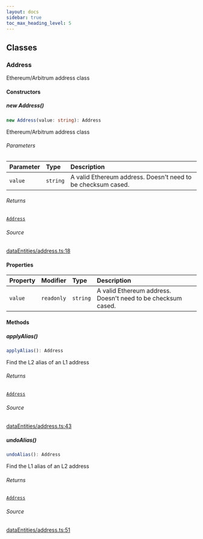 ```yaml
---
layout: docs
sidebar: true
toc_max_heading_level: 5
---
```


## Classes

### Address

Ethereum/Arbitrum address class

#### Constructors

##### new Address()

```ts
new Address(value: string): Address
```

Ethereum/Arbitrum address class

###### Parameters

| Parameter | Type     | Description                                                  |
| :-------- | :------- | :----------------------------------------------------------- |
| `value`   | `string` | A valid Ethereum address. Doesn't need to be checksum cased. |

###### Returns

[`Address`](address.md#address)

###### Source

[dataEntities/address.ts:18](https://github.com/OffchainLabs/arbitrum-sdk/blob/b8d7b712331a78aa8e789c06496a2586170ad5d3/src/lib/dataEntities/address.ts#L18)

#### Properties

| Property | Modifier   | Type     | Description                                                  |
| :------- | :--------- | :------- | :----------------------------------------------------------- |
| `value`  | `readonly` | `string` | A valid Ethereum address. Doesn't need to be checksum cased. |

#### Methods

##### applyAlias()

```ts
applyAlias(): Address
```

Find the L2 alias of an L1 address

###### Returns

[`Address`](address.md#address)

###### Source

[dataEntities/address.ts:43](https://github.com/OffchainLabs/arbitrum-sdk/blob/b8d7b712331a78aa8e789c06496a2586170ad5d3/src/lib/dataEntities/address.ts#L43)

##### undoAlias()

```ts
undoAlias(): Address
```

Find the L1 alias of an L2 address

###### Returns

[`Address`](address.md#address)

###### Source

[dataEntities/address.ts:51](https://github.com/OffchainLabs/arbitrum-sdk/blob/b8d7b712331a78aa8e789c06496a2586170ad5d3/src/lib/dataEntities/address.ts#L51)
